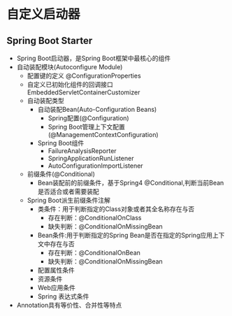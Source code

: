 # 自定义启动器

## Spring Boot Starter
* Spring Boot启动器，是Spring Boot框架中最核心的组件
* 自动装配模块(Autoconfigure Module)
	* 配置键的定义 @ConfigurationProperties
	* 自定义已初始化组件的回调接口 EmbeddedServletContainerCustomizer
	* 自动装配类型
		* 自动装配Bean(Auto-Configuration Beans)
			* Spring配置(@Configuration)
			* Spring Boot管理上下文配置(@ManagementContextConfiguration)
		* Spring Boot组件
			* FailureAnalysisReporter
			* SpringApplicationRunListener
			* AutoConfigurationImportListener
	* 前缀条件(@Conditional)
		* Bean装配前的前缀条件，基于Spring4 @Conditional,判断当前Bean是否适合或者需要装配
	* Spring Boot派生前缀条件注解
		* 类条件：用于判断指定的Class对象或者其全名称存在与否
			*	存在判断：@ConditionalOnClass
			*	缺失判断：@ConditionalOnMissingBean
		* Bean条件:用于判断指定的Spring Bean是否在指定的Spring应用上下文中存在与否
			*	存在判断：@ConditionalOnBean
			*	缺失判断：@ConditionalOnMissingBean
		* 配置属性条件
		* 资源条件
		* Web应用条件
		* Spring 表达式条件
* Annotation具有等价性、合并性等特点










